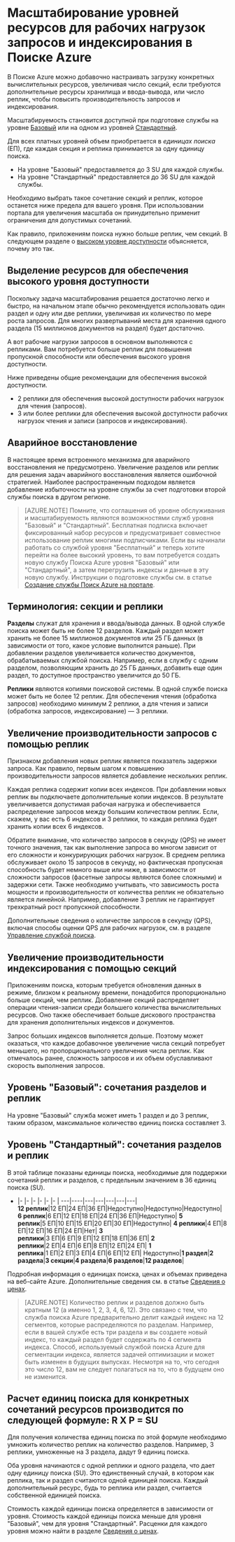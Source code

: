 <properties
	pageTitle="Масштабирование уровней ресурсов для рабочих нагрузок запросов и индексирования в Поиске Azure | Microsoft Azure"
	description="Планирование загрузки в Поиске Azure основано на сочетаниях вычислительных ресурсов секций и реплик, в которых каждый ресурс оценивается в оплачиваемых единицах поиска."
	services="search"
	documentationCenter=""
	authors="HeidiSteen"
	manager="paulettm"
	editor=""
    tags="azure-portal"/>

<tags
	ms.service="search"
	ms.devlang="NA"
	ms.workload="search"
	ms.topic="article"
	ms.tgt_pltfrm="na"
	ms.date="05/25/2016"
	ms.author="heidist"/>

# Масштабирование уровней ресурсов для рабочих нагрузок запросов и индексирования в Поиске Azure

В Поиске Azure можно добавочно настраивать загрузку конкретных вычислительных ресурсов, увеличивая число секций, если требуются дополнительные ресурсы хранилища и ввода-вывода, или число реплик, чтобы повысить производительность запросов и индексирования.

Масштабируемость становится доступной при подготовке службы на уровне [Базовый](http://aka.ms/azuresearchbasic) или на одном из уровней [Стандартный](search-limits-quotas-capacity.md).

Для всех платных уровней объем приобретается в *единицах поиска* (ЕП), где каждая секция и реплика принимается за одну единицу поиска.

- На уровне "Базовый" предоставляется до 3 SU для каждой службы.
- На уровне "Стандартный" предоставляется до 36 SU для каждой службы.

Необходимо выбрать такое сочетание секций и реплик, которое останется ниже предела для вашего уровня. При использовании портала для увеличения масштаба он принудительно применит ограничения для допустимых сочетаний.

Как правило, приложениям поиска нужно больше реплик, чем секций. В следующем разделе о [высоком уровне доступности](#HA) объясняется, почему это так.

<a id="HA"></a>
## Выделение ресурсов для обеспечения высокого уровня доступности

Поскольку задача масштабирования решается достаточно легко и быстро, на начальном этапе обычно рекомендуется использовать один раздел и одну или две реплики, увеличивая их количество по мере роста запросов. Для многих развертываний места для хранения одного раздела (15 миллионов документов на раздел) будет достаточно.

А вот рабочие нагрузки запросов в основном выполняются с репликами. Вам потребуется больше реплик для повышения пропускной способности или обеспечения высокого уровня доступности.

Ниже приведены общие рекомендации для обеспечения высокой доступности.

- 2 реплики для обеспечения высокой доступности рабочих нагрузок для чтения (запросов).
- 3 или более реплики для обеспечения высокой доступности рабочих нагрузок чтения и записи (запросов и индексирования).

## Аварийное восстановление

В настоящее время встроенного механизма для аварийного восстановления не предусмотрено. Увеличение разделов или реплик для решения задач аварийного восстановления является ошибочной стратегией. Наиболее распространенным подходом является добавление избыточности на уровне службы за счет подготовки второй службы поиска в другом регионе.

> [AZURE.NOTE] Помните, что соглашения об уровне обслуживания и масштабируемость являются возможностями служб уровня "Базовый" и "Стандартный". Бесплатная подписка включает фиксированный набор ресурсов и предусматривает совместное использование реплик многими подписчиками. Если вы начинали работать со службой уровня "Бесплатный" и теперь хотите перейти на более высокий уровень, то вам потребуется создать новую службу Поиска Azure уровня "Базовый" или "Стандартный", а затем перегрузить индексы и данные в эту новую службу. Инструкции о подготовке службы см. в статье [Создание службы Поиск Azure на портале](search-create-service-portal.md).

## Терминология: секции и реплики

**Разделы** служат для хранения и ввода/вывода данных. В одной службе поиска может быть не более 12 разделов. Каждый раздел может хранить не более 15 миллионов документов или 25 ГБ данных (в зависимости от того, какое условие выполнится раньше). При добавлении разделов увеличивается количество документов, обрабатываемых службой поиска. Например, если в службу с одним разделом, позволяющим хранить до 25 ГБ данных, добавить еще один раздел, то доступное пространство увеличится до 50 ГБ.

**Реплики** являются копиями поисковой системы. В одной службе поиска может быть не более 12 реплик. Для обеспечения чтения (обработка запросов) необходимо минимум 2 реплики, а для чтения и записи (обработка запросов, индексирование) — 3 реплики.

## Увеличение производительности запросов с помощью реплик

Признаком добавления новых реплик является показатель задержки запроса. Как правило, первым шагом к повышению производительности запросов является добавление нескольких реплик.

Каждая реплика содержит копии всех индексов. При добавлении новых реплик вы подключаете дополнительные копии индексов. В результате увеличивается допустимая рабочая нагрузка и обеспечивается распределение запросов между большим количеством реплик. Если, скажем, у вас есть 6 индексов и 3 реплики, то каждая реплика будет хранить копии всех 6 индексов.

Обратите внимание, что количество запросов в секунду (QPS) не имеет точного значения, так как выполнение запроса во многом зависит от его сложности и конкурирующих рабочих нагрузок. В среднем реплика обслуживает около 15 запросов в секунду, но фактическая пропускная способность будет немного выше или ниже, в зависимости от сложности запросов (фасетные запросы являются более сложными) и задержки сети. Также необходимо учитывать, что зависимость роста мощности и производительности от количества реплик не обязательно является линейной. Например, добавление 3 реплик не гарантирует трехкратный рост пропускной способности.

Дополнительные сведения о количестве запросов в секунду (QPS), включая способы оценки QPS для рабочих нагрузок, см. в разделе [Управление службой поиска](search-manage.md).

## Увеличение производительности индексирования с помощью секций

Приложениям поиска, которым требуется обновления данных в режиме, близком к реальному времени, понадобится пропорционально больше секций, чем реплик. Добавление секций распределяет операции чтения-записи среди большего количества вычислительных ресурсов. Оно также обеспечивает больше дискового пространства для хранения дополнительных индексов и документов.

Запрос больших индексов выполняется дольше. Поэтому может оказаться, что каждое добавочное увеличение числа секций потребует меньшего, но пропорционального увеличения числа реплик. Как отмечалось ранее, сложность запросов и их объем обуславливают скорость выполнения запросов.

## Уровень "Базовый": сочетания разделов и реплик

На уровне "Базовый" служба может иметь 1 раздел и до 3 реплик, таким образом, максимальное количество единиц поиска составляет 3.

<a id="chart"></a>
## Уровень "Стандартный": сочетания разделов и реплик

В этой таблице показаны единицы поиска, необходимые для поддержки сочетаний реплик и разделов, с предельным значением в 36 единиц поиска (SU).

- |- |- |- |- |- |- |
---|----|---|---|---|---|---|
**12 реплик**|12 ЕП|24 ЕП|36 ЕП|Недоступно|Недоступно|Недоступно|
**6 реплик**|6 ЕП|12 ЕП|18 ЕП|24 ЕП|36 ЕП|Недоступно|
**5 реплик**|5 ЕП|10 ЕП|15 ЕП|20 ЕП|30 ЕП|Недоступно|
**4 реплики**|4 ЕП|8 ЕП|12 ЕП|16 ЕП|24 ЕП|Нет|
**3 реплики**|3 ЕП|6 ЕП|9 ЕП|12 ЕП|18 ЕП|36 ЕП|
**2 реплики**|2 ЕП|4 ЕП|6 ЕП|8 ЕП|12 ЕП|24 ЕП|
**1 реплика**|1 ЕП|2 ЕП|3 ЕП|4 ЕП|6 ЕП|12 ЕП|
Недоступно|**1 раздел**|**2 раздела**|**3 секции**|**4 раздела**|**6 разделов**|**12 разделов**|


Подробная информация о единицах поиска, ценах и объемах приведена на веб-сайте Azure. Дополнительные сведения см. в статье [Сведения о ценах](https://azure.microsoft.com/pricing/details/search/).

> [AZURE.NOTE] Количество реплик и разделов должно быть кратным 12 (а именно 1, 2, 3, 4, 6, 12). Это связано с тем, что служба поиска Azure предварительно делит каждый индекс на 12 сегментов, которые распределяются по разделам. Например, если в вашей службе есть три раздела и вы создаете новый индекс, то каждый раздел будет содержать по 4 сегмента индекса. Способ, используемый службой поиска Azure для сегментации индекса, является задачей оптимизации и может быть изменен в будущих выпусках. Несмотря на то, что сегодня это число 12, вам не следует полагаться на то, что в будущем оно не изменится.

## Расчет единиц поиска для конкретных сочетаний ресурсов производится по следующей формуле: R X P = SU

Для получения количества единиц поиска по этой формуле необходимо умножить количество реплик на количество разделов. Например, 3 реплики, умноженные на 3 раздела, дадут 9 единиц поиска.

Оба уровня начинаются с одной реплики и одного раздела, что дает одну единицу поиска (SU). Это единственный случай, в котором как реплика, так и раздел считаются одной единицей поиска. Каждый дополнительный ресурс, будь то реплика или раздел, считается собственной единицей поиска.

Стоимость каждой единицы поиска определяется в зависимости от уровня. Стоимость каждой единицы поиска меньше для уровня "Базовый", чем для уровня "Стандартный". Расценки для каждого уровня можно найти в разделе [Сведения о ценах](https://azure.microsoft.com/pricing/details/search/).

<!---HONumber=AcomDC_0601_2016-->